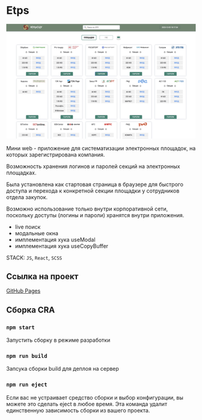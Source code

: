 # Etps

![image](https://github.com/firstn1kon/etps/blob/main/src/assets/img/etps.png)

Мини web - приложение для систематизации электронных площадок, на которых зарегистрирована компания.

Возможность хранения логинов и паролей секций на электронных площадках.

Была установлена как стартовая страница в браузере для быстрого доступа и перехода к конкретной секции площадки у сотрудников отдела закупок.

Возможно использование только внутри корпоративной сети, поскольку доступы (логины и пароли) хранятся внутри приложения.


- live поиск
- модальные окна
- имплементация хука useModal
- имплементация хука useCopyBuffer

STACK: `JS`, `React`, `SCSS`

## Ссылка на проект

[GitHub Pages](https://firstn1kon.github.io/etps)

## Сборка CRA

### `npm start`

Запустить сборку в режиме разработки

### `npm run build`

Запсука сборки build для деплоя на сервер

### `npm run eject`

Если вас не устраивает средство сборки и выбор конфигурации, вы можете это сделать eject в любое время. Эта команда удалит единственную зависимость сборки из вашего проекта.
